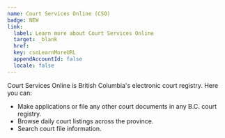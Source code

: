 ```yaml
---
name: Court Services Online (CSO)
badge: NEW 
link: 
  label: Learn more about Court Services Online
  target: _blank
  href: 
  key: csoLearnMoreURL
  appendAccountId: false
  locale: false
---
```


Court Services Online is British Columbia's electronic court registry. Here you can:

- Make applications or file any other court documents in any B.C. court registry.
- Browse daily court listings across the province.
- Search court file information.